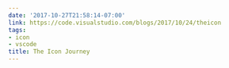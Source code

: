```yaml
---
date: '2017-10-27T21:58:14-07:00'
link: https://code.visualstudio.com/blogs/2017/10/24/theicon
tags:
- icon
- vscode
title: The Icon Journey
---
```

